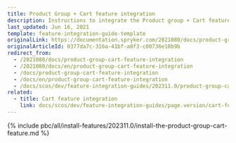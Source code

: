 ```yaml
---
title: Product Group + Cart feature integration
description: Instructions to integrate the Product group + Cart feature into a Spryker project.
last_updated: Jun 16, 2021
template: feature-integration-guide-template
originalLink: https://documentation.spryker.com/2021080/docs/product-group-cart-feature-integration
originalArticleId: 0377da7c-316a-41bf-a8f3-c00736e18b9b
redirect_from:
  - /2021080/docs/product-group-cart-feature-integration
  - /2021080/docs/en/product-group-cart-feature-integration
  - /docs/product-group-cart-feature-integration
  - /docs/en/product-group-cart-feature-integration
  - /docs/scos/dev/feature-integration-guides/202311.0/product-group-cart-feature-integration.html
related:
  - title: Cart feature integration
    link: docs/scos/dev/feature-integration-guides/page.version/cart-feature-integration.html
---
```


{% include pbc/all/install-features/202311.0/install-the-product-group-cart-feature.md %} <!-- To edit, see /_includes/pbc/all/install-features/202311.0/install-the-product-group-cart-feature.md -->
